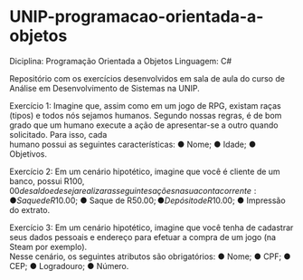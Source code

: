 # UNIP-programacao-orientada-a-objetos

Diciplina: Programação Orientada a Objetos
Linguagem: C#

Repositório com os exercícios desenvolvidos em sala de aula do curso de Análise em Desenvolvimento de Sistemas na UNIP.



Exercício 1:
Imagine que, assim como em um jogo de RPG, existam raças (tipos) e todos nós sejamos humanos. 
Segundo nossas regras, é de bom grado que um humano execute a ação de apresentar-se a outro quando solicitado. Para isso, cada  
humano possui as seguintes características: 
● Nome; 
● Idade; 
● Objetivos.

Exercício 2:
Em um cenário hipotético, imagine que você é cliente de um banco, possui R$100,00 de saldo e deseja realizar as seguintes ações na sua conta corrente: 
● Saque de R$10.00; 
● Saque de R$50.00; 
● Depósito de R$10.00; 
● Impressão do extrato.

Exercício 3:
Em um cenário hipotético, imagine que você tenha de cadastrar seus dados pessoais e endereço para efetuar a compra de um jogo (na Steam por exemplo).  
Nesse cenário, os seguintes atributos são obrigatórios: 
● Nome; 
● CPF; 
● CEP; 
● Logradouro; 
● Número.
